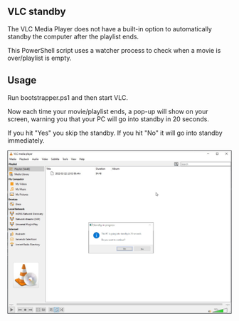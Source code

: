 ## VLC standby

The VLC Media Player does not have a built-in option to automatically standby the computer after the playlist ends.

This PowerShell script uses a watcher process to check when a movie is over/playlist is empty.

## Usage

Run bootstrapper.ps1 and then start VLC.

Now each time your movie/playlist ends, a pop-up will show on your screen, warning you that your PC will go into standby in 20 seconds.

If you hit "Yes" you skip the standby. If you hit "No" it will go into standby immediately.

<img src="Screenshot.jpg" />
